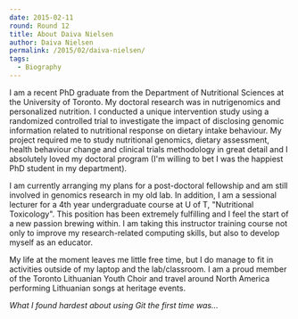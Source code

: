 ```yaml
---
date: 2015-02-11
round: Round 12
title: About Daiva Nielsen
author: Daiva Nielsen
permalink: /2015/02/daiva-nielsen/
tags:
  - Biography
---
```


I am a recent PhD graduate from the Department of Nutritional Sciences at the University of Toronto. My doctoral research was in nutrigenomics and personalized nutrition. I conducted a unique intervention study using a randomized controlled trial to investigate the impact of disclosing genomic information related to nutritional response on dietary intake behaviour. My project required me to study nutritional genomics, dietary assessment, health behaviour change and clinical trials methodology in great detail and I absolutely loved my doctoral program (I'm willing to bet I was the happiest PhD student in my department). 

I am currently arranging my plans for a post-doctoral fellowship and am still involved in genomics research in my old lab. In addition, I am a sessional lecturer for a 4th year undergraduate course at U of T, "Nutritional Toxicology". This position has been extremely fulfilling and I feel the start of a new passion brewing within. I am taking this instructor training course not only to improve my research-related computing skills, but also to develop myself as an educator. 

My life at the moment leaves me little free time, but I do manage to fit in activities outside of my laptop and the lab/classroom. I am a proud member of the Toronto Lithuanian Youth Choir and travel around North America performing Lithuanian songs at heritage events.

*What I found hardest about using Git the first time was...*
